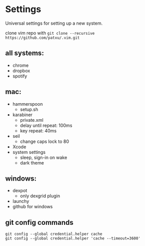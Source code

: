 # Settings

Universal settings for setting up a new system.

clone vim repo with `git clone --recursive https://github.com/patxu/.vim.git`

## all systems:
- chrome  
- dropbox  
- spotify  

## mac:
- hammerspoon   
  - setup.sh
- karabiner   
  - private.xml  
  - delay until repeat: 100ms  
  - key repeat: 40ms  
- seil  
  - change caps lock to 80  
- Xcode
- system settings
  - sleep, sign-in on wake
  - dark theme

## windows:
- dexpot  
  - only dexgrid plugin   
- launchy  
- github for windows  

## git config commands
`git config --global credential.helper cache`  
`git config --global credential.helper 'cache --timeout=3600'`  
